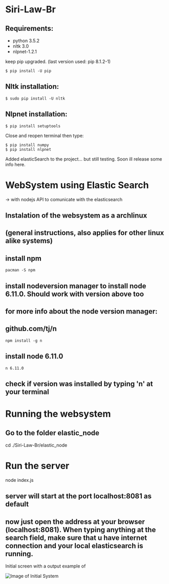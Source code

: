 # Siri-Law-Br

## Requirements:

* python 3.5.2
* nltk 3.0
* nlpnet-1.2.1

keep pip upgraded. (last version used: pip 8.1.2-1)
```
$ pip install -U pip
```


## Nltk installation:

```
$ sudo pip install -U nltk
```

## Nlpnet installation:
````
$ pip install setuptools
````
Close and reopen terminal then type:
````
$ pip install numpy
$ pip install nlpnet
````

Added elasticSearch to the project... but still testing. Soon ill release some info here.

# WebSystem using Elastic Search 
-> with nodejs API to comunicate with the elasticsearch

## Instalation of the websystem as a archlinux 
## (general instructions, also applies for other linux alike systems)

## install npm
```pacman -S npm```

## install nodeversion manager to install node 6.11.0. Should work with version above too
## for more info about the node version manager:
## github.com/tj/n
```npm install -g n```

## install node 6.11.0
```n 6.11.0```

## check if version was installed by typing 'n' at your terminal

# Running the websystem
## Go to the folder elastic_node
cd ./Siri-Law-Br/elastic_node
# Run the server
node index.js
## server will start at the port localhost:8081 as default
## now just open the address at your browser (localhost:8081). When typing anything at the search field, make sure that u have internet connection and your local elasticsearch is running.


Initial screen with a output example of

![Image of Initial System](./elastic_node/public/imgs/screen_after_search_elasticsearch.png)

